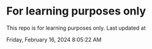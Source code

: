 # For learning purposes only
This repo is for learning purposes only.
Last updated at

Friday, February 16, 2024 8:05:22 AM

